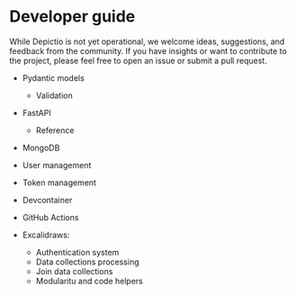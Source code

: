 # Developer guide

While Depictio is not yet operational, we welcome ideas, suggestions, and feedback from the community. If you have insights or want to contribute to the project, please feel free to open an issue or submit a pull request.




* Pydantic models
    * Validation
* FastAPI
    * Reference
* MongoDB
* User management
* Token management

* Devcontainer
* GitHub Actions


* Excalidraws:
    * Authentication system
    * Data collections processing
    * Join data collections
    * Modularitu and  code helpers
  